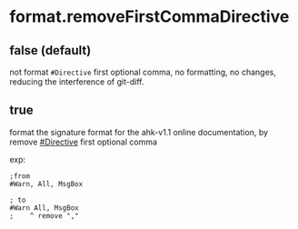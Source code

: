 # format.removeFirstCommaDirective

## false (default)

not format `#Directive` first optional comma, no formatting, no changes, reducing the interference of git-diff.

## true

format the signature format for the ahk-v1.1 online documentation, by remove [#Directive](https://www.autohotkey.com/docs/v1/lib/#hash) first optional comma

exp:

```ahk
;from
#Warn, All, MsgBox

; to 
#Warn All, MsgBox
;    ^ remove ","
```
